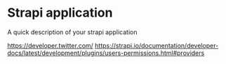 # Strapi application

A quick description of your strapi application

https://developer.twitter.com/
https://strapi.io/documentation/developer-docs/latest/development/plugins/users-permissions.html#providers
